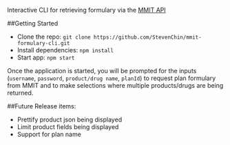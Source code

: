 Interactive CLI for retrieving formulary via the [MMIT API](https://api.mmitnetwork.com/)

##Getting Started

- Clone the repo: `git clone https://github.com/StevenChin/mmit-formulary-cli.git`
- Install dependencies: `npm install`
- Start app: `npm start`

Once the application is started, you will be prompted for the inputs (`username`, `password`, `product/drug name`, `planId`) to request plan formulary from MMIT
and to make selections where multiple products/drugs are being returned.

##Future Release items:
- Prettify product json being displayed
- Limit product fields being displayed
- Support for plan name